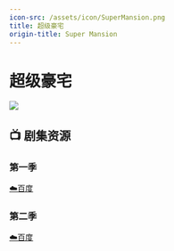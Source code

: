 ```yaml
---
icon-src: /assets/icon/SuperMansion.png
title: 超级豪宅
origin-title: Super Mansion
---
```

# 超级豪宅

![](/assets/image/a3eaed509cd15a0b1abf54313369a1aae12c1d3d68f984eac1c965148843dceb.jpg)

## 📺 剧集资源

### 第一季

[☁️百度](https://pan.baidu.com/s/1VbRX-hX0eJaSqIABV0FUxQ?pwd=juca)

### 第二季

[☁️百度](https://pan.baidu.com/s/14EAIjjW8hyhcHn50XtwF4g?pwd=z07o)
